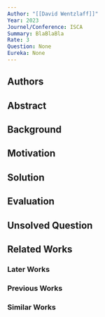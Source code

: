 ```yaml
---
Author: "[[David Wentzlaff]]"
Year: 2023
Journel/Conference: ISCA
Summary: BlaBlaBla
Rate: 3
Question: None
Eureka: None
---
```

## Authors

## Abstract

## Background

## Motivation


## Solution


## Evaluation


## Unsolved Question


## Related Works
### Later Works

### Previous Works

### Similar Works
